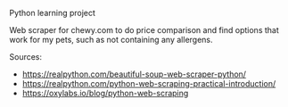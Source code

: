 Python learning project

Web scraper for chewy.com to do price comparison and find options
that work for my pets, such as not containing any allergens.

Sources:
- https://realpython.com/beautiful-soup-web-scraper-python/
- https://realpython.com/python-web-scraping-practical-introduction/
- https://oxylabs.io/blog/python-web-scraping

